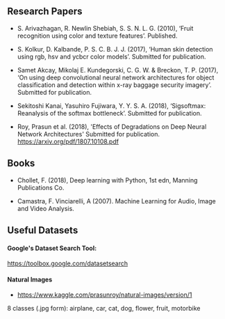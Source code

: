 ## Research Papers

* S. Arivazhagan, R. Newlin Shebiah, S. S. N. L. G. (2010), ‘Fruit recognition using color and texture features’. Published.

* S. Kolkur, D. Kalbande, P. S. C. B. J. J. (2017), ‘Human skin detection using rgb, hsv and ycbcr color models’. Submitted for publication.

* Samet Akcay, Mikolaj E. Kundegorski, C. G. W. & Breckon, T. P. (2017), ‘On using deep convolutional neural network architectures for object classification and detection within x-ray baggage security imagery’. Submitted for publication.

* Sekitoshi Kanai, Yasuhiro Fujiwara, Y. Y. S. A. (2018), ‘Sigsoftmax: Reanalysis of the softmax bottleneck’. Submitted for publication.

* Roy, Prasun et al. (2018), 'Effects of Degradations on Deep Neural Network Architectures' Submitted for publication. 
https://arxiv.org/pdf/1807.10108.pdf


## Books

* Chollet, F. (2018), Deep learning with Python, 1st edn, Manning Publications Co.

* Camastra, F. Vinciarelli, A (2007). Machine Learning for Audio, Image and Video Analysis.

## Useful Datasets

#### Google's Dataset Search Tool:

https://toolbox.google.com/datasetsearch

#### Natural Images

* https://www.kaggle.com/prasunroy/natural-images/version/1

8 classes (.jpg form): airplane, car, cat, dog, flower, fruit, motorbike
